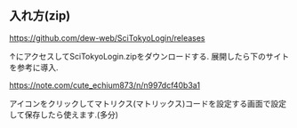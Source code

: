 ## 入れ方(zip)

https://github.com/dew-web/SciTokyoLogin/releases

↑にアクセスしてSciTokyoLogin.zipをダウンロードする.
展開したら下のサイトを参考に導入.

https://note.com/cute_echium873/n/n997dcf40b3a1

アイコンをクリックしてマトリクス(マトリックス)コードを設定する画面で設定して保存したら使えます.(多分)